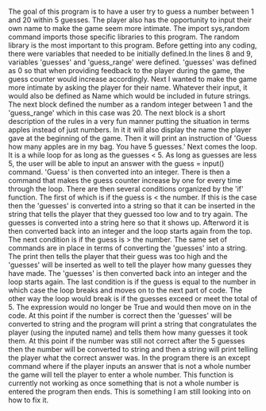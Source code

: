 The goal of this program is to have a user try to guess a number between 1 and 20 within 5 guesses. The
player also has the opportunity to input their own name to make the game seem more intimate.
The import sys,random command imports those specific libraries to this program. The random library is the
most important to this program. Before getting into any coding, there were variables that needed to be 
initially defined.In the lines 8 and 9, variables 'guesses' and 'guess_range' were defined. 'guesses' was
defined as 0 so that when providing feedback to the player during the game, the guess counter would
increase accordingly. Next I wanted to make the game more intimate by asking the player for their name.
Whatever their input, it would also be defined as Name which would be included in future strings. The
next block defined the number as a random integer between 1 and the 'guess_range' which in this case was
20. The next block is a short description of the rules in a very fun manner putting the situation in terms
apples instead of just numbers. In it it will also display the name the player gave at the beginning of
the game. Then it will print an instruction of 'Guess how many apples are in my bag. You have 5 guesses.'
Next comes the loop. It is a while loop for as long as the guesses < 5. As long as guesses are less 5,
the user will be able to input an answer with the guess = input() command. 'Guess' is then converted
into an integer. There is then a command that makes the guess counter increase by one for every time
through the loop. There are then several conditions organized by the 'if' function. The first of which
is if the guess is < the number. If this is the case then the 'guesses' is converted into a string
so that it can be inserted in the string that tells the player that they guessed too low and to try again.
The guesses is converted into a string here so that it shows up. Afterword it is then converted back into
an integer and the loop starts again from the top. The next condition is if the guess is > the number. The
same set of commands are in place in terms of converting the 'guesses' into a string. The print then tells
the player that their guess was too high and the 'guesses' will be inserted as well to tell the player
how many guesses they have made. The 'guesses' is then converted back into an integer and the loop starts
again. The last condition is if the guess is equal to the number in which case the loop breaks and moves on
to the next part of code. The other way the loop would break is if the guesses exceed or meet the total of
5. The expression would no longer be True and would then move on in the code. At this point if the number
is correct then the 'guesses' will be converted to string and the program will print a string that
congratulates the player (using the inputed name) and tells them how many guesses it took them. At this point
if the number was still not correct after the 5 guesses then the number will be converted to string and then
a string will print telling the player what the correct answer was. In the program there is an except command
where if the player inputs an answer that is not a whole number the game will tell the player to enter a 
whole number. This function is currently not working as once something that is not a whole number is entered
the program then ends. This is something I am still looking into on how to fix it.